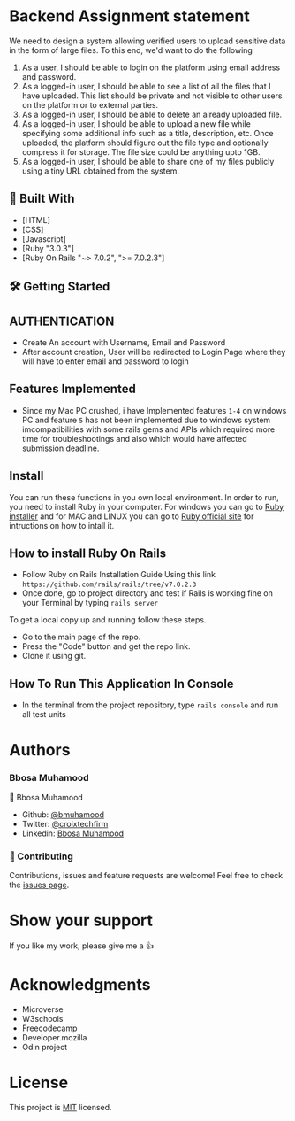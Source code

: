 # Backend Assignment statement

We need to design a system allowing verified users to upload sensitive data in the form of large files. To this end, we'd want to do the following

  1.	As a user, I should be able to login on the platform using email address and password.
  2.	As a logged-in user, I should be able to see a list of all the files that I have uploaded. This list should be private and not visible to other users on the    platform or to external parties.
  3.	As a logged-in user, I should be able to delete an already uploaded file.
  4.	As a logged-in user, I should be able to upload a new file while specifying some additional info such as a title, description, etc. Once uploaded, the platform should figure out the file type and optionally compress it for storage. The file size could be anything upto 1GB.
  5.	As a logged-in user, I should be able to share one of my files publicly using a tiny URL obtained from the system.

## 🔧 Built With

- [HTML]
- [CSS]
- [Javascript]
- [Ruby "3.0.3"]
- [Ruby On Rails "~> 7.0.2", ">= 7.0.2.3"]

## 🛠 Getting Started

## AUTHENTICATION
 - Create An account with Username, Email and Password
 - After account creation, User will be redirected to Login Page where they will have to enter email and password to login

## Features Implemented

- Since my Mac PC crushed, i have Implemented features ``1-4`` on windows PC and feature ``5`` has not been implemented due to windows system imcompatibilities with some rails gems and APIs which required more time for troubleshootings and also which would have affected submission deadline. 

## Install

You can run these functions in you own local environment. In order to run, you need to install Ruby in your computer. For windows you can go to [Ruby installer](https://rubyinstaller.org/) and for MAC and LINUX you can go to [Ruby official site](https://www.ruby-lang.org/en/downloads/) for intructions on how to intall it. 

## How to install Ruby On Rails

- Follow Ruby on Rails Installation Guide Using this link `https://github.com/rails/rails/tree/v7.0.2.3`
- Once done, go to project directory and test if Rails is working fine on your Terminal by typing ``rails server``

To get a local copy up and running follow these steps.

- Go to the main page of the repo.
- Press the "Code" button and get the repo link.
- Clone it using git.

## How To Run This Application In Console

- In the terminal from the project repository, type `rails console` and run all test units

# Authors

### Bbosa Muhamood
👤 Bbosa Muhamood

- Github: [@bmuhamood](https://github.com/bmuhamood)
- Twitter: [@croixtechfirm](https://twitter.com/croixtechfirm)
- Linkedin: [Bbosa Muhamood](https://www.linkedin.com/in/bbosa-muhamood-06845576/)

### 🤝 Contributing

Contributions, issues and feature requests are welcome!
Feel free to check the [issues page](https://github.com/bmuhamood/filesharing/issues).

# Show your support

If you like my work, please give me a :+1:

# Acknowledgments
- Microverse
- W3schools
- Freecodecamp
- Developer.mozilla
- Odin project

# License
This project is [MIT](https://opensource.org/licenses/MIT) licensed.
